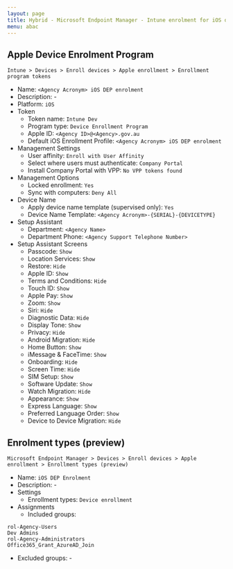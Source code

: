 ```yaml
---
layout: page
title: Hybrid - Microsoft Endpoint Manager - Intune enrolment for iOS devices
menu: abac
---
```


## Apple Device Enrolment Program

`Intune > Devices > Enroll devices > Apple enrollment > Enrollment program tokens`

* Name: `<Agency Acronym> iOS DEP enrolment`
* Description: -
* Platform: `iOS`
* Token
  * Token name: `Intune Dev`
  * Program type: `Device Enrollment Program`
  * Apple ID: `<Agency ID>@<Agency>.gov.au`
  * Default iOS Enrollment Profile: `<Agency Acronym> iOS DEP enrolment`
* Management Settings
  * User affinity: `Enroll with User Affinity`
  * Select where users must authenticate: `Company Portal`
  * Install Company Portal with VPP: `No VPP tokens found`
* Management Options
  * Locked enrollment: `Yes`
  * Sync with computers: `Deny All`
* Device Name
  * Apply device name template (supervised only): `Yes`
  * Device Name Template: `<Agency Acronym>-{SERIAL}-{DEVICETYPE}`
* Setup Assistant
  * Department: `<Agency Name>`
  * Department Phone: `<Agency Support Telephone Number>`
* Setup Assistant Screens
  * Passcode: `Show`
  * Location Services: `Show`
  * Restore: `Hide`
  * Apple ID: `Show`
  * Terms and Conditions: `Hide`
  * Touch ID: `Show`
  * Apple Pay: `Show`
  * Zoom: `Show`
  * Siri: `Hide`
  * Diagnostic Data: `Hide`
  * Display Tone: `Show`
  * Privacy: `Hide`
  * Android Migration: `Hide`
  * Home Button: `Show`
  * iMessage & FaceTime: `Show`
  * Onboarding: `Hide`
  * Screen Time: `Hide`
  * SIM Setup: `Show`
  * Software Update: `Show`
  * Watch Migration: `Hide`
  * Appearance: `Show`
  * Express Language: `Show`
  * Preferred Language Order: `Show`
  * Device to Device Migration: `Hide`

## Enrolment types (preview)

`Microsoft Endpoint Manager > Devices > Enroll devices > Apple enrollment > Enrollment types (preview)`

* Name: `iOS DEP Enrolment`
* Description: -
* Settings
  * Enrollment types: `Device enrollment`
* Assignments
  * Included groups:
```
rol-Agency-Users
Dev Admins
rol-Agency-Administrators
Office365_Grant_AzureAD_Join
```
  * Excluded groups: -



